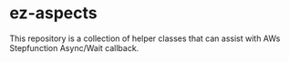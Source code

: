 # ez-aspects
This repository is a collection of helper classes that can assist with AWs Stepfunction Async/Wait callback. 
